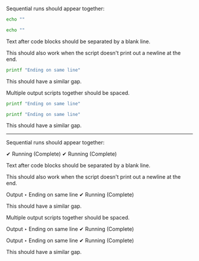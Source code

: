 Sequential runs should appear together:

``` bash
echo ""
```

``` bash
echo ""
```

Text after code blocks should be separated by a blank line.

This should also work when the script doesn't print out a newline at the end.

``` bash stdout
printf "Ending on same line"
```

This should have a similar gap.

Multiple output scripts together should be spaced.

``` bash stdout
printf "Ending on same line"
```

``` bash stdout
printf "Ending on same line"
```

This should have a similar gap.

-----

Sequential runs should appear together:

  ✔ Running (Complete)
  ✔ Running (Complete)
  
  Text after code blocks should be separated by a blank line.
  
  This should also work when the script doesn't print out a newline at the 
  end.
  
  Output
  ‣ Ending on same line
  ✔ Running (Complete)
  
  This should have a similar gap.
  
  Multiple output scripts together should be spaced.
  
  Output
  ‣ Ending on same line
  ✔ Running (Complete)
  
  Output
  ‣ Ending on same line
  ✔ Running (Complete)
  
  This should have a similar gap.
